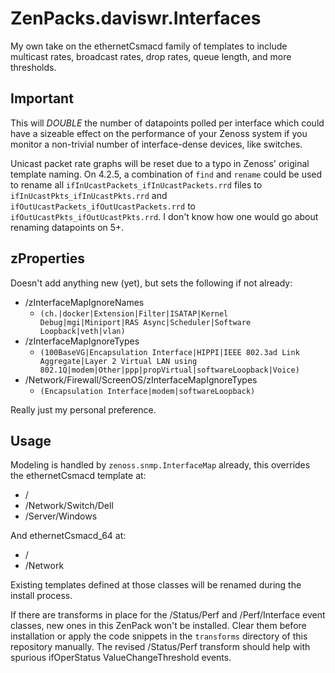 # ZenPacks.daviswr.Interfaces

My own take on the ethernetCsmacd family of templates to include multicast rates, broadcast rates, drop rates, queue length, and more thresholds.

## Important

This will *DOUBLE* the number of datapoints polled per interface which could have a sizeable effect on the performance of your Zenoss system if you monitor a non-trivial number of interface-dense devices, like switches.

Unicast packet rate graphs will be reset due to a typo in Zenoss' original template naming. On 4.2.5, a combination of `find` and `rename` could be used to rename all `ifInUcastPackets_ifInUcastPackets.rrd` files to `ifInUcastPkts_ifInUcastPkts.rrd` and `ifOutUcastPackets_ifOutUcastPackets.rrd` to `ifOutUcastPkts_ifOutUcastPkts.rrd`. I don't know how one would go about renaming datapoints on 5+.

## zProperties

Doesn't add anything new (yet), but sets the following if not already:

* /zInterfaceMapIgnoreNames
  * `(ch.|docker|Extension|Filter|ISATAP|Kernel Debug|mgi|Miniport|RAS Async|Scheduler|Software Loopback|veth|vlan)`
* /zInterfaceMapIgnoreTypes
  * `(100BaseVG|Encapsulation Interface|HIPPI|IEEE 802.3ad Link Aggregate|Layer 2 Virtual LAN using 802.1Q|modem|Other|ppp|propVirtual|softwareLoopback|Voice)`
* /Network/Firewall/ScreenOS/zInterfaceMapIgnoreTypes
  * `(Encapsulation Interface|modem|softwareLoopback)`

Really just my personal preference.

## Usage

Modeling is handled by `zenoss.snmp.InterfaceMap` already, this overrides the ethernetCsmacd template at:

* /
* /Network/Switch/Dell
* /Server/Windows

And ethernetCsmacd_64 at:

* /
* /Network

Existing templates defined at those classes will be renamed during the install process.

If there are transforms in place for the /Status/Perf and /Perf/Interface event classes, new ones in this ZenPack won't be installed. Clear them before installation or apply the code snippets in the `transforms` directory of this repository manually.
The revised /Status/Perf transform should help with spurious ifOperStatus ValueChangeThreshold events.

